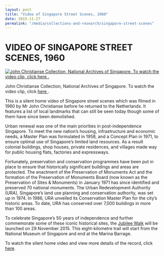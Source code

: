 ```yaml
---
layout: post
title: "Video of Singapore Street Scenes, 1960"
date: 2015-11-27
permalink: "/media/collections-and-research/singapore-street-scenes"
---
```




# VIDEO OF SINGAPORE STREET SCENES, 1960

[![John Christianse Collection, National Archives of Singapore. To watch the video clip, click here .](http://www.nas.gov.sg/blogs/archivistpick/wp-content/uploads/2015/11/2015-11-27-L.jpg)](http://www.nas.gov.sg/archivesonline/audiovisual_records/record-details/5b00d128-1164-11e3-83d5-0050568939ad)

John Christianse Collection, National Archives of Singapore. To watch the video clip, click [here ](http://www.nas.gov.sg/archivesonline/audiovisual_records/record-details/5b00d128-1164-11e3-83d5-0050568939ad).

This is a silent home video of Singapore street scenes which was filmed in 1960 by Mr John Christianse before he returned to the Netherlands. It features a list of local landmarks that can still be seen today though some of them have since been demolished.

Urban renewal was one of the main priorities in post-independence Singapore. To meet the new nation’s housing, infrastructure and economic needs, a Master Plan was formulated in 1958, and a Concept Plan in 1971, to ensure optimal use of Singapore’s limited land resources. As a result colonial buildings, shop houses, private residences, and villages made way for public housing flats, factories and expressways.

Fortunately, preservation and conservation programmes have been put in place to ensure that historically significant buildings and areas are protected. The enactment of the Preservation of Monuments Act and the formation of the Preservation of Monuments Board (now known as the Preservation of Sites & Monuments) in January 1971 has since identified and preserved 70 national monuments. The Urban Redevelopment Authority (URA), Singapore’s land use planning and conservation authority, was set up in 1974. In 1986, URA unveiled its Conservation Master Plan for the city’s historic areas. To date, URA has conserved over 7,000 buildings in more than 100 areas.

To celebrate Singapore’s 50 years of independence and further commemorate some of these iconic historical sites, the [Jubilee Walk](http://www.nhb.gov.sg/places/trails/jubilee-walk/jubilee-walk) will be launched on 29 November 2015. This eight-kilometre trail will start from the National Museum of Singapore and end at the Marina Barrage.

To watch the silent home video and view more details of the record, click [here](http://www.nas.gov.sg/archivesonline/audiovisual_records/record-details/5b00d128-1164-11e3-83d5-0050568939ad).